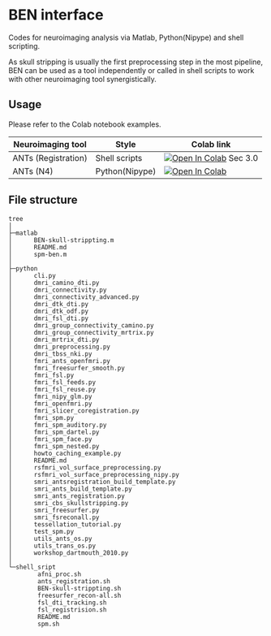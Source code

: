 # BEN interface
Codes for neuroimaging analysis via Matlab, Python(Nipype) and shell scripting.

As skull stripping is usually the first preprocessing step in the most pipeline, BEN can be used as a tool independently or called in shell scripts to work with other neuroimaging tool synergistically.

## Usage
Please refer to the Colab notebook examples.

| Neuroimaging tool   | Style          | Colab link                                                                                                                                                                  |
|---------------------|----------------|-----------------------------------------------------------------------------------------------------------------------------------------------------------------------------|
| ANTs (Registration) | Shell scripts  | [![Open In Colab](https://colab.research.google.com/assets/colab-badge.svg)](https://colab.research.google.com/drive/1mnlBcRBxpLb2QbcVqQsU5p50fRaM5Ifq?usp=sharing) Sec 3.0 |
| ANTs (N4)           | Python(Nipype) | [![Open In Colab](https://colab.research.google.com/assets/colab-badge.svg)](https://colab.research.google.com/drive/13V0btuvD6x6c-ClHmKoTClE-El78k6QM?usp=sharing)         |



## File structure

```
tree
│  
├─matlab
│      BEN-skull-strippting.m
│      README.md
│      spm-ben.m
│      
├─python
│      cli.py
│      dmri_camino_dti.py
│      dmri_connectivity.py
│      dmri_connectivity_advanced.py
│      dmri_dtk_dti.py
│      dmri_dtk_odf.py
│      dmri_fsl_dti.py
│      dmri_group_connectivity_camino.py
│      dmri_group_connectivity_mrtrix.py
│      dmri_mrtrix_dti.py
│      dmri_preprocessing.py
│      dmri_tbss_nki.py
│      fmri_ants_openfmri.py
│      fmri_freesurfer_smooth.py
│      fmri_fsl.py
│      fmri_fsl_feeds.py
│      fmri_fsl_reuse.py
│      fmri_nipy_glm.py
│      fmri_openfmri.py
│      fmri_slicer_coregistration.py
│      fmri_spm.py
│      fmri_spm_auditory.py
│      fmri_spm_dartel.py
│      fmri_spm_face.py
│      fmri_spm_nested.py
│      howto_caching_example.py
│      README.md
│      rsfmri_vol_surface_preprocessing.py
│      rsfmri_vol_surface_preprocessing_nipy.py
│      smri_antsregistration_build_template.py
│      smri_ants_build_template.py
│      smri_ants_registration.py
│      smri_cbs_skullstripping.py
│      smri_freesurfer.py
│      smri_fsreconall.py
│      tessellation_tutorial.py
│      test_spm.py
│      utils_ants_os.py
│      utils_trans_os.py
│      workshop_dartmouth_2010.py
│      
└─shell_sript
        afni_proc.sh
        ants_registration.sh
        BEN-skull-strippting.sh
        freesurfer_recon-all.sh
        fsl_dti_tracking.sh
        fsl_registrision.sh
        README.md
        spm.sh
```


